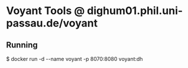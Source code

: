 # Voyant Tools @ dighum01.phil.uni-passau.de/voyant

## Running

$ docker run -d --name voyant -p 8070:8080 voyant:dh
